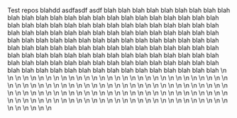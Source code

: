 Test repos
blahdd
asdfasdf
asdf
blah
blah
blah
blah
blah
blah
blah
blah
blah
blah
blah
blah
blah
blah
blah
blah
blah
blah
blah
blah
blah
blah
blah
blah
blah
blah
blah
blah
blah
blah
blah
blah
blah
blah
blah
blah
blah
blah
blah
blah
blah
blah
blah
blah
blah
blah
blah
blah
blah
blah
blah
blah
blah
blah
blah
blah
blah
blah
blah
blah
blah
blah
blah
blah
blah
blah
blah
blah
blah
blah
blah
blah
blah
blah
blah
blah
blah
blah
blah
blah
blah
blah
blah
blah
blah
blah
blah
blah
blah
blah
blah
blah
blah
blah
blah
blah
blah
blah
blah
blah
blah
blah
blah
blah
blah
blah
blah
blah
blah
blah
blah
blah
blah
blah
blah
blah
blah
blah
blah
blah
blah
blah
blah
blah
blah
blah
blah
blah
blah
\n
\n
\n
\n
\n
\n
\n
\n
\n
\n
\n
\n
\n
\n
\n
\n
\n
\n
\n
\n
\n
\n
\n
\n
\n
\n
\n
\n
\n
\n
\n
\n
\n
\n
\n
\n
\n
\n
\n
\n
\n
\n
\n
\n
\n
\n
\n
\n
\n
\n
\n
\n
\n
\n
\n
\n
\n
\n
\n
\n
\n
\n
\n
\n
\n
\n
\n
\n
\n
\n
\n
\n
\n
\n
\n
\n
\n
\n
\n
\n
\n
\n
\n
\n
\n
\n
\n
\n
\n
\n
\n
\n
\n
\n
\n
\n
\n
\n
\n
\n
\n
\n
\n
\n
\n
\n
\n
\n
\n
\n
\n
\n
\n
\n
\n
\n
\n
\n
\n
\n
\n
\n
\n
